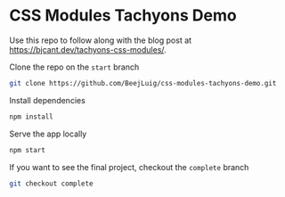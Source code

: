 # CSS Modules Tachyons Demo

Use this repo to follow along with the blog post at https://bjcant.dev/tachyons-css-modules/.

Clone the repo on the `start` branch

```sh
git clone https://github.com/BeejLuig/css-modules-tachyons-demo.git
```

Install dependencies

```sh
npm install
```

Serve the app locally

```sh
npm start
```

If you want to see the final project, checkout the `complete` branch

```sh
git checkout complete
```
